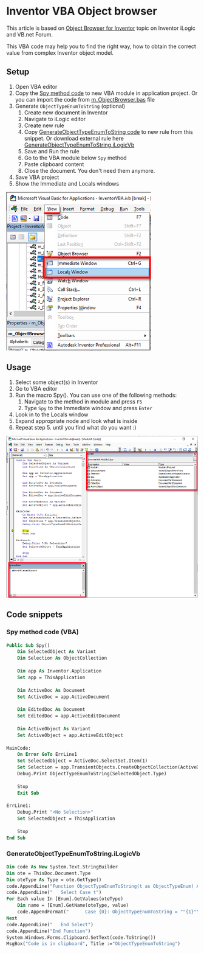 # Inventor VBA Object browser

This article is based on [Object Browser for Inventor](http://forums.autodesk.com/t5/inventor-ilogic-and-vb-net-forum/object-browser-for-inventor/td-p/10671266) topic on Inventor iLogic and VB.net Forum. 

This VBA code may help you to find the right way, how to obtain the correct value from complex Inventor object model.

## Setup

1) Open VBA editor
1) Copy the [Spy method code](#spy-method-code-vba) to new VBA module in application project. Or you can import the code from [m_ObjectBrowser.bas](m_ObjectBrowser.bas) file
1) Generate `ObjectTypeEnumToString` (optional)
    1) Create new document in Inventor
    1) Navigate to iLogic editor
    1) Create new rule
    1) Copy [GenerateObjectTypeEnumToString code](#generateobjecttypeenumtostringilogicvb) to new rule from this snippet. Or download external rule here [GenerateObjectTypeEnumToString.iLogicVb](GenerateObjectTypeEnumToString.iLogicVb)
    1) Save and Run the rule
    1) Go to the VBA module below `Spy` method
    1) Paste clipboard content
    1) Close the document. You don't need them anymore.
1) Save VBA project
1) Show the Immediate and Locals windows

![image](doc/VbaWindows.png)

## Usage

1) Select some object(s) in Inventor
1) Go to VBA editor
1) Run the macro Spy(). You can use one of the following methods:
    1) Navigate to the method in module and press `F5`
    1) Type `Spy` to the Immediate window and press `Enter`
1) Look in to the Locals window
1) Expand appropriate node and look what is inside
1) Repeat step 5. until you find what do you want :)
 
![image](doc/SpyUsage.png)

 ## Code snippets

### Spy method code (VBA)

```vb
Public Sub Spy()
    Dim SelectedObject As Variant
    Dim Selection As ObjectCollection
    
    Dim app As Inventor.Application
    Set app = ThisApplication
    
    Dim ActiveDoc As Document
    Set ActiveDoc = app.ActiveDocument
    
    Dim EditedDoc As Document
    Set EditedDoc = app.ActiveEditDocument
    
    Dim ActiveObject As Variant
    Set ActiveObject = app.ActiveEditObject
    
MainCode:
    On Error GoTo ErrLine1
    Set SelectedObject = ActiveDoc.SelectSet.Item(1)
    Set Selection = app.TransientObjects.CreateObjectCollection(ActiveDoc.SelectSet)
    Debug.Print ObjectTypeEnumToString(SelectedObject.Type)

    Stop
    Exit Sub
    
ErrLine1:
    Debug.Print "<No Selection>"
    Set SelectedObject = ThisApplication
   
    Stop
End Sub
``` 

### GenerateObjectTypeEnumToString.iLogicVb
```vb
Dim code As New System.Text.StringBuilder
Dim ote = ThisDoc.Document.Type
Dim oteType As Type = ote.GetType()
code.AppendLine("Function ObjectTypeEnumToString(t as ObjectTypeEnum) As String")
code.AppendLine("   Select Case t")
For Each value In [Enum].GetValues(oteType)
	Dim name = [Enum].GetName(oteType, value)
	code.AppendFormat("      Case {0}: ObjectTypeEnumToString = ""{1}"": Exit Function{2}", value, name, vbCrLf)
Next
code.AppendLine("   End Select")
code.AppendLine("End Function")
System.Windows.Forms.Clipboard.SetText(code.ToString())
MsgBox("Code is in clipboard", Title :="ObjectTypeEnumToString")
```
